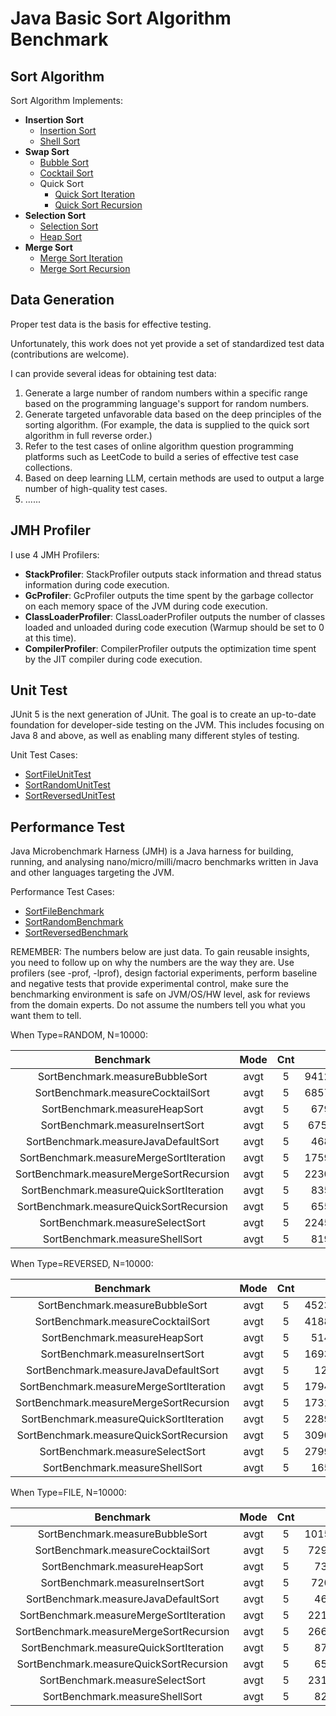 # Java Basic Sort Algorithm Benchmark

## Sort Algorithm

Sort Algorithm Implements:
- **Insertion Sort**
    - [Insertion Sort](./src/main/java/com/blankspace/sort/InsertSort.java)
    - [Shell Sort](./src/main/java/com/blankspace/sort/ShellSort.java)
- **Swap Sort**
    - [Bubble Sort](./src/main/java/com/blankspace/sort/BubbleSort.java)
    - [Cocktail Sort](./src/main/java/com/blankspace/sort/CocktailSort.java)
    - Quick Sort
        - [Quick Sort Iteration](./src/main/java/com/blankspace/sort/QuickSortIteration.java)
        - [Quick Sort Recursion](./src/main/java/com/blankspace/sort/QuickSortRecursion.java)
- **Selection Sort**
    - [Selection Sort](./src/main/java/com/blankspace/sort/SelectSort.java)
    - [Heap Sort](./src/main/java/com/blankspace/sort/HeapSort.java)
- **Merge Sort**
    - [Merge Sort Iteration](./src/main/java/com/blankspace/sort/MergeSortIteration.java)
    - [Merge Sort Recursion](./src/main/java/com/blankspace/sort/MergeSortRecursion.java)

## Data Generation

Proper test data is the basis for effective testing. 

Unfortunately, this work does not yet provide a set of standardized test data (contributions are welcome).

I can provide several ideas for obtaining test data:
1. Generate a large number of random numbers within a specific range based on the programming language's support for random numbers.
2. Generate targeted unfavorable data based on the deep principles of the sorting algorithm. (For example, the data is supplied to the quick sort algorithm in full reverse order.)
3. Refer to the test cases of online algorithm question programming platforms such as LeetCode to build a series of effective test case collections.
4. Based on deep learning LLM, certain methods are used to output a large number of high-quality test cases.
5. ......

## JMH Profiler

I use 4 JMH Profilers:
- **StackProfiler**: StackProfiler outputs stack information and thread status information during code execution.
- **GcProfiler**: GcProfiler outputs the time spent by the garbage collector on each memory space of the JVM during code execution.
- **ClassLoaderProfiler**: ClassLoaderProfiler outputs the number of classes loaded and unloaded during code execution (Warmup should be set to 0 at this time).
- **CompilerProfiler**: CompilerProfiler outputs the optimization time spent by the JIT compiler during code execution.

## Unit Test

JUnit 5 is the next generation of JUnit. The goal is to create an up-to-date foundation 
for developer-side testing on the JVM. This includes focusing on Java 8 and above, 
as well as enabling many different styles of testing.

Unit Test Cases:
- [SortFileUnitTest](./src/test/java/com/blankspace/sort/SortFileUnitTest.java)
- [SortRandomUnitTest](./src/test/java/com/blankspace/sort/SortRandomUnitTest.java)
- [SortReversedUnitTest](./src/test/java/com/blankspace/sort/SortReversedUnitTest.java)

## Performance Test

Java Microbenchmark Harness (JMH) is a Java harness for building, running,
and analysing nano/micro/milli/macro benchmarks written in Java and other languages targeting the JVM.

Performance Test Cases:
- [SortFileBenchmark](./src/test/java/com/blankspace/sort/SortFileBenchmark.java)
- [SortRandomBenchmark](./src/test/java/com/blankspace/sort/SortRandomBenchmark.java)
- [SortReversedBenchmark](./src/test/java/com/blankspace/sort/SortReversedBenchmark.java)

REMEMBER: The numbers below are just data. To gain reusable insights, you need to follow up on
why the numbers are the way they are. Use profilers (see -prof, -lprof), design factorial
experiments, perform baseline and negative tests that provide experimental control, make sure
the benchmarking environment is safe on JVM/OS/HW level, ask for reviews from the domain experts.
Do not assume the numbers tell you what you want them to tell.

When Type=RANDOM, N=10000:

| Benchmark | Mode | Cnt | Score | Error | Units |
|:----:|:------:|:----:|:----:|:----:|:----:|
| SortBenchmark.measureBubbleSort | avgt | 5 | 94127074.206  | ±2173899.975  | ns/op |
| SortBenchmark.measureCocktailSort | avgt | 5 | 68573539.008 | ±269837.565 | ns/op |
| SortBenchmark.measureHeapSort | avgt | 5 | 679312.567 | ±9928.700 | ns/op |
| SortBenchmark.measureInsertSort | avgt | 5 | 6752120.169 | ±45460.916 | ns/op |
| SortBenchmark.measureJavaDefaultSort | avgt | 5 | 468236.536 | ±14154.103 | ns/op |
| SortBenchmark.measureMergeSortIteration | avgt | 5 | 17592360.341 | ±607935.037 | ns/op |
| SortBenchmark.measureMergeSortRecursion |  avgt  | 5 | 22307830.879 | ±21577221.818 | ns/op |
| SortBenchmark.measureQuickSortIteration | avgt | 5 | 835890.946 | ±19191.406 | ns/op |
| SortBenchmark.measureQuickSortRecursion | avgt | 5 | 655731.962 | ±25597.504 | ns/op |
| SortBenchmark.measureSelectSort | avgt | 5 | 22459961.269 | ±717506.946 | ns/op |
| SortBenchmark.measureShellSort | avgt | 5 | 819966.639 | ±12803.650 | ns/op |

When Type=REVERSED, N=10000:

| Benchmark | Mode | Cnt | Score | Error | Units |
|:----:|:------:|:----:|:----:|:----:|:----:|
| SortBenchmark.measureBubbleSort | avgt | 5 | 45237359.403 | ±1417096.120 | ns/op |
| SortBenchmark.measureCocktailSort | avgt | 5 | 41880277.654 | ±3168301.470 | ns/op |
| SortBenchmark.measureHeapSort | avgt | 5 | 514323.107 | ±5166.657 | ns/op |
| SortBenchmark.measureInsertSort | avgt | 5 | 16937990.382 | ±618037.770 | ns/op |
| SortBenchmark.measureJavaDefaultSort | avgt | 5 | 12987.115 | ±1009.301 | ns/op |
| SortBenchmark.measureMergeSortIteration | avgt | 5 | 17947855.026 | ±2229773.813 | ns/op |
| SortBenchmark.measureMergeSortRecursion |  avgt  | 5 | 17317912.328 | ±163597.070 | ns/op |
| SortBenchmark.measureQuickSortIteration | avgt | 5 | 22895040.760 | ±1789613.763 | ns/op |
| SortBenchmark.measureQuickSortRecursion | avgt | 5 | 30909357.729 | ±858055.756 | ns/op |
| SortBenchmark.measureSelectSort | avgt | 5 | 27990080.353 | ±187719.953 | ns/op |
| SortBenchmark.measureShellSort | avgt | 5 | 165787.850 | ±11341.027 | ns/op |

When Type=FILE, N=10000:

| Benchmark | Mode | Cnt | Score | Error | Units |
|:----:|:------:|:----:|:----:|:----:|:----:|
| SortBenchmark.measureBubbleSort | avgt | 5 | 101517210.598 | ±4184000.072 | ns/op |
| SortBenchmark.measureCocktailSort | avgt | 5 | 72955616.734 | ±4370608.464 | ns/op |
| SortBenchmark.measureHeapSort | avgt | 5 | 731554.410 | ±22606.707 | ns/op |
| SortBenchmark.measureInsertSort | avgt | 5 | 7208397.541 | ±1593978.129 | ns/op |
| SortBenchmark.measureJavaDefaultSort | avgt | 5 | 465073.960 | ±4382.688 | ns/op |
| SortBenchmark.measureMergeSortIteration | avgt | 5 | 22164818.724 | ±2369642.898 | ns/op |
| SortBenchmark.measureMergeSortRecursion |  avgt  | 5 | 26632735.366 | ±13367818.650 | ns/op |
| SortBenchmark.measureQuickSortIteration | avgt | 5 | 870865.233 | ±50262.306 | ns/op |
| SortBenchmark.measureQuickSortRecursion | avgt | 5 | 657857.885 | ±36181.707 | ns/op |
| SortBenchmark.measureSelectSort | avgt | 5 | 23125089.287 | ±206174.953 | ns/op |
| SortBenchmark.measureShellSort | avgt | 5 | 822260.179 | ±37967.009 | ns/op |
